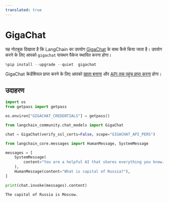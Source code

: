```yaml
---
translated: true
---
```


# GigaChat

यह नोटबुक दिखाता है कि LangChain का उपयोग [GigaChat](https://developers.sber.ru/portal/products/gigachat) के साथ कैसे किया जाता है।
उपयोग करने के लिए आपको ```gigachat``` पायथन पैकेज स्थापित करना होगा।

```python
%pip install --upgrade --quiet  gigachat
```

GigaChat क्रेडेंशियल प्राप्त करने के लिए आपको [खाता बनाना](https://developers.sber.ru/studio/login) और [API तक पहुंच प्राप्त करना](https://developers.sber.ru/docs/ru/gigachat/individuals-quickstart) होगा।

## उदाहरण

```python
import os
from getpass import getpass

os.environ["GIGACHAT_CREDENTIALS"] = getpass()
```

```python
from langchain_community.chat_models import GigaChat

chat = GigaChat(verify_ssl_certs=False, scope="GIGACHAT_API_PERS")
```

```python
from langchain_core.messages import HumanMessage, SystemMessage

messages = [
    SystemMessage(
        content="You are a helpful AI that shares everything you know. Talk in English."
    ),
    HumanMessage(content="What is capital of Russia?"),
]

print(chat.invoke(messages).content)
```

```output
The capital of Russia is Moscow.
```
